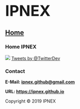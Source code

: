 <head>
<link rel="icon" href="https://ipnex.github.io/IPNEX.ico" type="image/x-icon"/>
</head>
  
<p><b><font size="7">IPNEX</font></b></p>

## <a href="https://ipnex.github.io/">Home</a>

### Home IPNEX
<img src="https://ipnex.github.io/Ben Wolf 320.jpg" >
<a class="twitter-timeline"
  href="https://twitter.com/ipnex"
  data-width="300"
  data-height="300">
Tweets by @TwitterDev
</a>
<h3 id="contact">Contact</h3>
<p><strong>E-Mail: <a href="https://ipnex.github@gmail.com">ipnex.github@gmail.com</a></strong></p>

<p><strong>URL: <a href="https://ipnex.github.io">https://ipnex.github.io</a></strong></p>

<p>Copyright © 2019 IPNEX</p>
